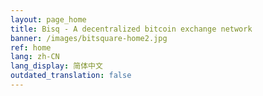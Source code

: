 ```yaml
---
layout: page_home
title: Bisq - A decentralized bitcoin exchange network
banner: /images/bitsquare-home2.jpg
ref: home
lang: zh-CN
lang_display: 简体中文
outdated_translation: false
---
```

